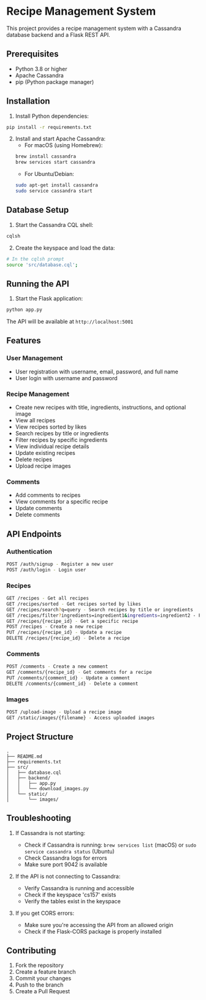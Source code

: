 # Recipe Management System

This project provides a recipe management system with a Cassandra database backend and a Flask REST API.

## Prerequisites

- Python 3.8 or higher
- Apache Cassandra
- pip (Python package manager)

## Installation

1. Install Python dependencies:
```bash
pip install -r requirements.txt
```

2. Install and start Apache Cassandra:
   - For macOS (using Homebrew):
   ```bash
   brew install cassandra
   brew services start cassandra
   ```
   - For Ubuntu/Debian:
   ```bash
   sudo apt-get install cassandra
   sudo service cassandra start
   ```

## Database Setup

1. Start the Cassandra CQL shell:
```bash
cqlsh
```

2. Create the keyspace and load the data:
```bash
# In the cqlsh prompt
source 'src/database.cql';
```

## Running the API

1. Start the Flask application:
```bash
python app.py
```

The API will be available at `http://localhost:5001`

## Features

### User Management
- User registration with username, email, password, and full name
- User login with username and password

### Recipe Management
- Create new recipes with title, ingredients, instructions, and optional image
- View all recipes
- View recipes sorted by likes
- Search recipes by title or ingredients
- Filter recipes by specific ingredients
- View individual recipe details
- Update existing recipes
- Delete recipes
- Upload recipe images

### Comments
- Add comments to recipes
- View comments for a specific recipe
- Update comments
- Delete comments

## API Endpoints

### Authentication
```bash
POST /auth/signup - Register a new user
POST /auth/login - Login user
```

### Recipes
```bash
GET /recipes - Get all recipes
GET /recipes/sorted - Get recipes sorted by likes
GET /recipes/search?q=query - Search recipes by title or ingredients
GET /recipes/filter?ingredients=ingredient1&ingredients=ingredient2 - Filter recipes by ingredients
GET /recipes/{recipe_id} - Get a specific recipe
POST /recipes - Create a new recipe
PUT /recipes/{recipe_id} - Update a recipe
DELETE /recipes/{recipe_id} - Delete a recipe
```

### Comments
```bash
POST /comments - Create a new comment
GET /comments/{recipe_id} - Get comments for a recipe
PUT /comments/{comment_id} - Update a comment
DELETE /comments/{comment_id} - Delete a comment
```

### Images
```bash
POST /upload-image - Upload a recipe image
GET /static/images/{filename} - Access uploaded images
```

## Project Structure

```
.
├── README.md
├── requirements.txt
├── src/
│   ├── database.cql
│   ├── backend/
│   │   ├── app.py
│   │   └── download_images.py
│   └── static/
│       └── images/
```

## Troubleshooting

1. If Cassandra is not starting:
   - Check if Cassandra is running: `brew services list` (macOS) or `sudo service cassandra status` (Ubuntu)
   - Check Cassandra logs for errors
   - Make sure port 9042 is available

2. If the API is not connecting to Cassandra:
   - Verify Cassandra is running and accessible
   - Check if the keyspace 'cs157' exists
   - Verify the tables exist in the keyspace

3. If you get CORS errors:
   - Make sure you're accessing the API from an allowed origin
   - Check if the Flask-CORS package is properly installed

## Contributing

1. Fork the repository
2. Create a feature branch
3. Commit your changes
4. Push to the branch
5. Create a Pull Request
